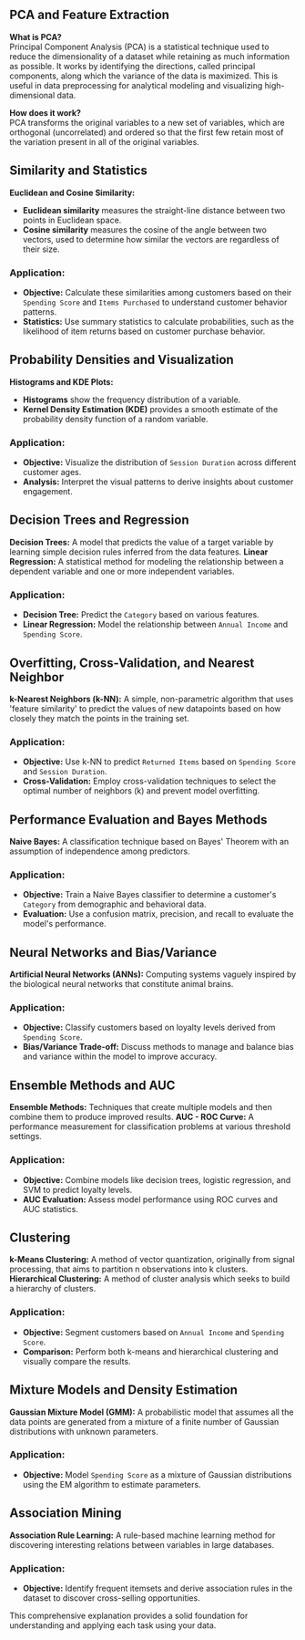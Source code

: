 

## PCA and Feature Extraction

**What is PCA?**  
Principal Component Analysis (PCA) is a statistical technique used to reduce the dimensionality of a dataset while retaining as much information as possible. It works by identifying the directions, called principal components, along which the variance of the data is maximized. This is useful in data preprocessing for analytical modeling and visualizing high-dimensional data.

**How does it work?**  
PCA transforms the original variables to a new set of variables, which are orthogonal (uncorrelated) and ordered so that the first few retain most of the variation present in all of the original variables.

## Similarity and Statistics

**Euclidean and Cosine Similarity:**  
- **Euclidean similarity** measures the straight-line distance between two points in Euclidean space.
- **Cosine similarity** measures the cosine of the angle between two vectors, used to determine how similar the vectors are regardless of their size.

### Application:
- **Objective:** Calculate these similarities among customers based on their `Spending Score` and `Items Purchased` to understand customer behavior patterns.
- **Statistics:** Use summary statistics to calculate probabilities, such as the likelihood of item returns based on customer purchase behavior.

## Probability Densities and Visualization

**Histograms and KDE Plots:**
- **Histograms** show the frequency distribution of a variable.
- **Kernel Density Estimation (KDE)** provides a smooth estimate of the probability density function of a random variable.

### Application:
- **Objective:** Visualize the distribution of `Session Duration` across different customer ages.
- **Analysis:** Interpret the visual patterns to derive insights about customer engagement.

## Decision Trees and Regression

**Decision Trees:** A model that predicts the value of a target variable by learning simple decision rules inferred from the data features.
**Linear Regression:** A statistical method for modeling the relationship between a dependent variable and one or more independent variables.

### Application:
- **Decision Tree:** Predict the `Category` based on various features.
- **Linear Regression:** Model the relationship between `Annual Income` and `Spending Score`.

## Overfitting, Cross-Validation, and Nearest Neighbor

**k-Nearest Neighbors (k-NN):** A simple, non-parametric algorithm that uses 'feature similarity' to predict the values of new datapoints based on how closely they match the points in the training set.

### Application:
- **Objective:** Use k-NN to predict `Returned Items` based on `Spending Score` and `Session Duration`.
- **Cross-Validation:** Employ cross-validation techniques to select the optimal number of neighbors (k) and prevent model overfitting.

## Performance Evaluation and Bayes Methods

**Naive Bayes:** A classification technique based on Bayes' Theorem with an assumption of independence among predictors.

### Application:
- **Objective:** Train a Naive Bayes classifier to determine a customer's `Category` from demographic and behavioral data.
- **Evaluation:** Use a confusion matrix, precision, and recall to evaluate the model's performance.

## Neural Networks and Bias/Variance

**Artificial Neural Networks (ANNs):** Computing systems vaguely inspired by the biological neural networks that constitute animal brains.

### Application:
- **Objective:** Classify customers based on loyalty levels derived from `Spending Score`.
- **Bias/Variance Trade-off:** Discuss methods to manage and balance bias and variance within the model to improve accuracy.

## Ensemble Methods and AUC

**Ensemble Methods:** Techniques that create multiple models and then combine them to produce improved results.
**AUC - ROC Curve:** A performance measurement for classification problems at various threshold settings.

### Application:
- **Objective:** Combine models like decision trees, logistic regression, and SVM to predict loyalty levels.
- **AUC Evaluation:** Assess model performance using ROC curves and AUC statistics.

## Clustering

**k-Means Clustering:** A method of vector quantization, originally from signal processing, that aims to partition n observations into k clusters.
**Hierarchical Clustering:** A method of cluster analysis which seeks to build a hierarchy of clusters.

### Application:
- **Objective:** Segment customers based on `Annual Income` and `Spending Score`.
- **Comparison:** Perform both k-means and hierarchical clustering and visually compare the results.

## Mixture Models and Density Estimation

**Gaussian Mixture Model (GMM):** A probabilistic model that assumes all the data points are generated from a mixture of a finite number of Gaussian distributions with unknown parameters.

### Application:
- **Objective:** Model `Spending Score` as a mixture of Gaussian distributions using the EM algorithm to estimate parameters.

## Association Mining

**Association Rule Learning:** A rule-based machine learning method for discovering interesting relations between variables in large databases.

### Application:
- **Objective:** Identify frequent itemsets and derive association rules in the dataset to discover cross-selling opportunities.

This comprehensive explanation provides a solid foundation for understanding and applying each task using your data.
